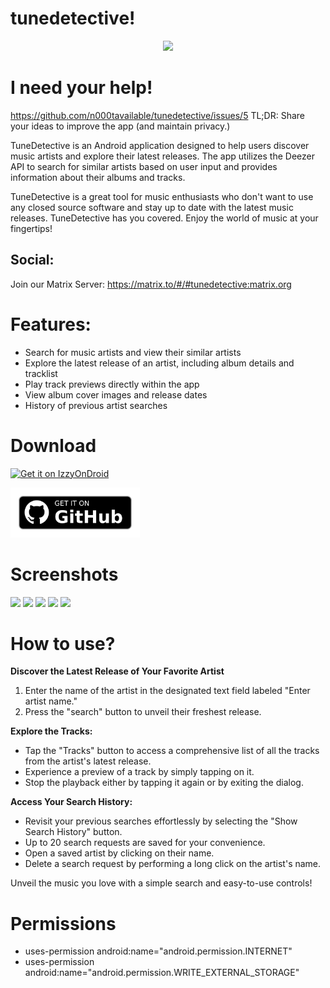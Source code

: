 # tunedetective!
<p align="center">   
<img src="https://github.com/n000tavailable/tunedetective/assets/135447708/ba0daa6c-df51-4f62-ae8b-dfb85f7a0239" width="400">
</p>

# I need your help!
https://github.com/n000tavailable/tunedetective/issues/5
TL;DR: Share your ideas to improve the app (and maintain privacy.)



TuneDetective is an Android application designed to help users discover music artists and explore their latest releases. The app utilizes the Deezer API to search for similar artists based on user input and provides information about their albums and tracks.

TuneDetective is a great tool for music enthusiasts who don't want to use any closed source software and stay up to date with the latest music releases. TuneDetective has you covered. Enjoy the world of music at your fingertips!

## Social:
Join our Matrix Server:
https://matrix.to/#/#tunedetective:matrix.org

# Features:

- Search for music artists and view their similar artists
- Explore the latest release of an artist, including album details and tracklist
- Play track previews directly within the app
- View album cover images and release dates
- History of previous artist searches

# Download

[<img src="https://gitlab.com/IzzyOnDroid/repo/-/raw/master/assets/IzzyOnDroid.png"
      alt='Get it on IzzyOnDroid'
      height="80">](https://apt.izzysoft.de/fdroid/index/apk/com.n0tavailable.tunedetective)

[<img src="https://raw.githubusercontent.com/deckerst/common/main/assets/get-it-on-github.png"
      alt='Get it on GitHub'
      height="80">](https://github.com/n000tavailable/tunedetective/releases/latest)

# Screenshots

<img src="https://github.com/n000tavailable/tunedetective/assets/135447708/d9f3ecdc-e303-4e6d-9a29-70cbb27de6ac" width="350">
<img src="https://github.com/n000tavailable/tunedetective/assets/135447708/eef4f050-1cbb-4298-8c4c-4764cc29341a" width="350">
<img src="https://github.com/n000tavailable/tunedetective/assets/135447708/7c82f31e-dcfb-4df8-aab9-64ea5dd992da" width="350">
<img src="https://github.com/n000tavailable/tunedetective/assets/135447708/ba050dc1-29a0-4802-bd0d-f76fe26e6921" width="350">
<img src="https://github.com/n000tavailable/tunedetective/assets/135447708/b21b511b-bde6-49f2-825d-51d9faad1c6d" width="350">

# How to use?
**Discover the Latest Release of Your Favorite Artist**

1. Enter the name of the artist in the designated text field labeled "Enter artist name."
2. Press the "search" button to unveil their freshest release.

**Explore the Tracks:**
- Tap the "Tracks" button to access a comprehensive list of all the tracks from the artist's latest release.
- Experience a preview of a track by simply tapping on it.
- Stop the playback either by tapping it again or by exiting the dialog.

**Access Your Search History:**
- Revisit your previous searches effortlessly by selecting the "Show Search History" button.
- Up to 20 search requests are saved for your convenience.
- Open a saved artist by clicking on their name.
- Delete a search request by performing a long click on the artist's name.

Unveil the music you love with a simple search and easy-to-use controls!

# Permissions
- uses-permission android:name="android.permission.INTERNET"
- uses-permission android:name="android.permission.WRITE_EXTERNAL_STORAGE"



